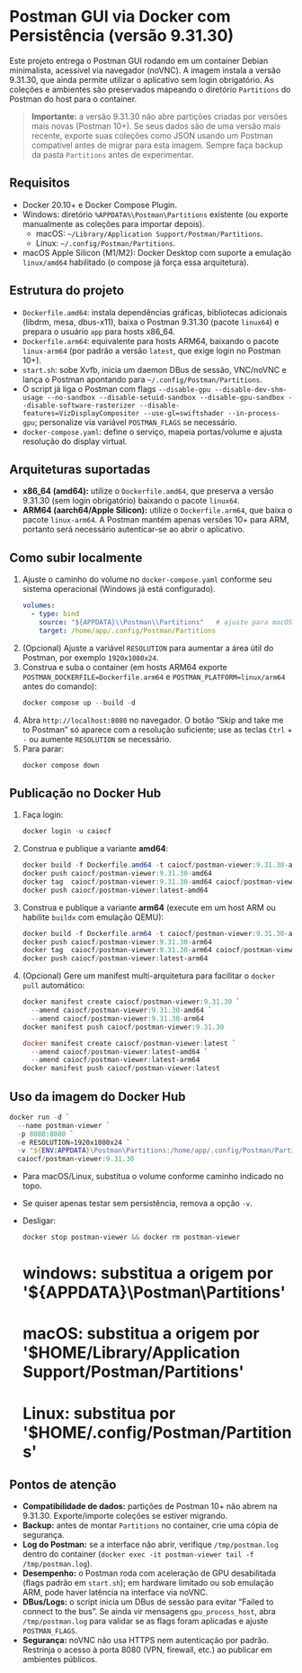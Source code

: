 Postman GUI via Docker com Persistência (versão 9.31.30)
=======================================================

Este projeto entrega o Postman GUI rodando em um container Debian minimalista, acessível via navegador (noVNC). A imagem instala a versão 9.31.30, que ainda permite utilizar o aplicativo sem login obrigatório. As coleções e ambientes são preservados mapeando o diretório `Partitions` do Postman do host para o container.

> **Importante:** a versão 9.31.30 não abre partições criadas por versões mais novas (Postman 10+). Se seus dados são de uma versão mais recente, exporte suas coleções como JSON usando um Postman compatível antes de migrar para esta imagem. Sempre faça backup da pasta `Partitions` antes de experimentar.

Requisitos
----------

- Docker 20.10+ e Docker Compose Plugin.
- Windows: diretório `%APPDATA%\Postman\Partitions` existente (ou exporte manualmente as coleções para importar depois).  
  - macOS: `~/Library/Application Support/Postman/Partitions`.  
  - Linux: `~/.config/Postman/Partitions`.  
- macOS Apple Silicon (M1/M2): Docker Desktop com suporte a emulação `linux/amd64` habilitado (o compose já força essa arquitetura).

Estrutura do projeto
--------------------

- `Dockerfile.amd64`: instala dependências gráficas, bibliotecas adicionais (libdrm, mesa, dbus-x11), baixa o Postman 9.31.30 (pacote `linux64`) e prepara o usuário `app` para hosts x86_64.
- `Dockerfile.arm64`: equivalente para hosts ARM64, baixando o pacote `linux-arm64` (por padrão a versão `latest`, que exige login no Postman 10+).
- `start.sh`: sobe Xvfb, inicia um daemon DBus de sessão, VNC/noVNC e lança o Postman apontando para `~/.config/Postman/Partitions`.
- O script já liga o Postman com flags `--disable-gpu --disable-dev-shm-usage --no-sandbox --disable-setuid-sandbox --disable-gpu-sandbox --disable-software-rasterizer --disable-features=VizDisplayCompositor --use-gl=swiftshader --in-process-gpu`; personalize via variável `POSTMAN_FLAGS` se necessário.
- `docker-compose.yaml`: define o serviço, mapeia portas/volume e ajusta resolução do display virtual.

Arquiteturas suportadas
-----------------------

- **x86_64 (amd64):** utilize o `Dockerfile.amd64`, que preserva a versão 9.31.30 (sem login obrigatório) baixando o pacote `linux64`.
- **ARM64 (aarch64/Apple Silicon):** utilize o `Dockerfile.arm64`, que baixa o pacote `linux-arm64`. A Postman mantém apenas versões 10+ para ARM, portanto será necessário autenticar-se ao abrir o aplicativo.

Como subir localmente
---------------------

1. Ajuste o caminho do volume no `docker-compose.yaml` conforme seu sistema operacional (Windows já está configurado).  
   ```yaml
   volumes:
     - type: bind
       source: "${APPDATA}\\Postman\\Partitions"   # ajuste para macOS/Linux conforme comentários
       target: /home/app/.config/Postman/Partitions
   ```
2. (Opcional) Ajuste a variável `RESOLUTION` para aumentar a área útil do Postman, por exemplo `1920x1080x24`.
3. Construa e suba o container (em hosts ARM64 exporte `POSTMAN_DOCKERFILE=Dockerfile.arm64` e `POSTMAN_PLATFORM=linux/arm64` antes do comando):
   ```powershell
   docker compose up --build -d
   ```
4. Abra `http://localhost:8080` no navegador. O botão “Skip and take me to Postman” só aparece com a resolução suficiente; use as teclas `Ctrl` + `-` ou aumente `RESOLUTION` se necessário.
5. Para parar:
   ```powershell
   docker compose down
   ```

Publicação no Docker Hub
------------------------

1. Faça login:
   ```powershell
   docker login -u caiocf
   ```
2. Construa e publique a variante **amd64**:
   ```powershell
   docker build -f Dockerfile.amd64 -t caiocf/postman-viewer:9.31.30-amd64 .
   docker push caiocf/postman-viewer:9.31.30-amd64
   docker tag  caiocf/postman-viewer:9.31.30-amd64 caiocf/postman-viewer:latest-amd64
   docker push caiocf/postman-viewer:latest-amd64
   ```
3. Construa e publique a variante **arm64** (execute em um host ARM ou habilite `buildx` com emulação QEMU):
   ```powershell
   docker build -f Dockerfile.arm64 -t caiocf/postman-viewer:9.31.30-arm64 .
   docker push caiocf/postman-viewer:9.31.30-arm64
   docker tag  caiocf/postman-viewer:9.31.30-arm64 caiocf/postman-viewer:latest-arm64
   docker push caiocf/postman-viewer:latest-arm64
   ```
4. (Opcional) Gere um manifest multi-arquitetura para facilitar o `docker pull` automático:
   ```powershell
   docker manifest create caiocf/postman-viewer:9.31.30 `
     --amend caiocf/postman-viewer:9.31.30-amd64 `
     --amend caiocf/postman-viewer:9.31.30-arm64
   docker manifest push caiocf/postman-viewer:9.31.30

   docker manifest create caiocf/postman-viewer:latest `
     --amend caiocf/postman-viewer:latest-amd64 `
     --amend caiocf/postman-viewer:latest-arm64
   docker manifest push caiocf/postman-viewer:latest
   ```

Uso da imagem do Docker Hub
---------------------------

```powershell
docker run -d `
  --name postman-viewer `
  -p 8080:8080 `
  -e RESOLUTION=1920x1080x24 `
  -v "${ENV:APPDATA}\Postman\Partitions:/home/app/.config/Postman/Partitions" `
  caiocf/postman-viewer:9.31.30
```

- Para macOS/Linux, substitua o volume conforme caminho indicado no topo.
- Se quiser apenas testar sem persistência, remova a opção `-v`.
- Desligar:
  ```powershell
  docker stop postman-viewer && docker rm postman-viewer
  ```

      
    # windows: substitua a origem por '${APPDATA}\\Postman\\Partitions'
    # macOS: substitua a origem por '$HOME/Library/Application Support/Postman/Partitions'
    # Linux: substitua por '$HOME/.config/Postman/Partitions'

Pontos de atenção
-----------------

- **Compatibilidade de dados:** partições de Postman 10+ não abrem na 9.31.30. Exporte/importe coleções se estiver migrando.
- **Backup:** antes de montar `Partitions` no container, crie uma cópia de segurança.
- **Log do Postman:** se a interface não abrir, verifique `/tmp/postman.log` dentro do container (`docker exec -it postman-viewer tail -f /tmp/postman.log`).
- **Desempenho:** o Postman roda com aceleração de GPU desabilitada (flags padrão em `start.sh`); em hardware limitado ou sob emulação ARM, pode haver latência na interface via noVNC.
- **DBus/Logs:** o script inicia um DBus de sessão para evitar “Failed to connect to the bus”. Se ainda vir mensagens `gpu_process_host`, abra `/tmp/postman.log` para validar se as flags foram aplicadas e ajuste `POSTMAN_FLAGS`.
- **Segurança:** noVNC não usa HTTPS nem autenticação por padrão. Restrinja o acesso à porta 8080 (VPN, firewall, etc.) ao publicar em ambientes públicos.
